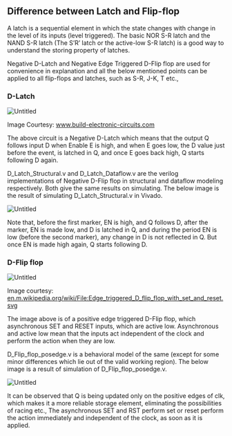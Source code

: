 ## Difference between Latch and Flip-flop

A latch is a sequential element in which the state changes with change in the level of its inputs (level triggered). The basic NOR S-R latch and the NAND S-R latch (The S’R’ latch or the active-low S-R latch) is a good way to understand the storing property of latches.

Negative D-Latch and Negative Edge Triggered D-Flip flop  are used for convenience in explanation and all the below mentioned points can be applied to all flip-flops and latches, such as S-R, J-K, T etc.,

### D-Latch

![Untitled](https://prod-files-secure.s3.us-west-2.amazonaws.com/5b454901-597f-4fc7-ad88-5cdaccba61fa/6720ac4b-975a-45d8-8955-cf643d4e8829/Untitled.png)

Image Courtesy: www.build-electronic-circuits.com

The above circuit is a Negative D-Latch which means that the output Q follows input D when Enable E is high, and when E goes low, the D value just before the event, is latched in Q, and once E goes back high, Q starts following D again.

D_Latch_Structural.v and D_Latch_Dataflow.v are the verilog implementations of Negative D-Flip flop in structural and dataflow modeling respectively. Both give the same results on simulating. The below image is the result of simulating D_Latch_Structural.v in Vivado. 

![Untitled](https://prod-files-secure.s3.us-west-2.amazonaws.com/5b454901-597f-4fc7-ad88-5cdaccba61fa/675a36e0-ccc6-47ba-8962-0ccbedb37e88/Untitled.png)

Note that, before the first marker, EN is high, and Q follows D, after the marker, EN is made low, and D is latched in Q, and during the period EN is low (before the second marker), any change in D is not reflected in Q. But once EN is made high again, Q starts following D.

### D-Flip flop

  

![Untitled](https://prod-files-secure.s3.us-west-2.amazonaws.com/5b454901-597f-4fc7-ad88-5cdaccba61fa/159cc05a-9bf0-4ec6-9268-fb41c85e6bb7/Untitled.png)

Image courtesy: [en.m.wikipedia.org/wiki/File:Edge_triggered_D_flip_flop_with_set_and_reset.svg](https://en.m.wikipedia.org/wiki/File:Edge_triggered_D_flip_flop_with_set_and_reset.svg)

The image above is of a positive edge triggered D-Flip flop, which asynchronous SET and RESET inputs, which are active low. Asynchronous and active low mean that the inputs act independent of the clock and perform the action when they are low.

D_Flip_flop_posedge.v is a behavioral model of the same (except for some minor differences which lie out of the valid working region). The below image is a result of simulation of D_Flip_flop_posedge.v.

![Untitled](https://prod-files-secure.s3.us-west-2.amazonaws.com/5b454901-597f-4fc7-ad88-5cdaccba61fa/a6b6c1e6-34d6-47ff-ae6b-f36de549d811/Untitled.png)

It can be observed that Q is being updated only on the positive edges of clk, which makes it a more reliable storage element, eliminating the possibilities of racing etc., The asynchronous SET and RST perform set or reset perform the action immediately and independent of the clock, as soon as it is applied.
